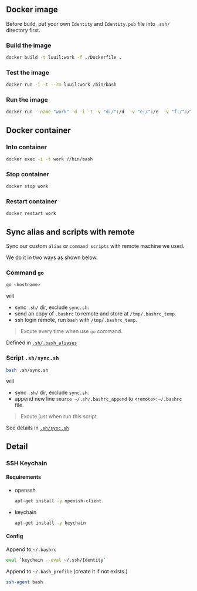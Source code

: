 ## Docker image

Before build, put your own `Identity` and `Identity.pub` file into `.ssh/` directory first.

### Build the image

```bash
docker build -t luuil:work -f ./Dockerfile .
```

### Test the image

```bash
docker run -i -t --rm luuil:work /bin/bash
```

### Run the image

```bash
docker run --name "work" -d -i -t -v "d:/":/d  -v "e:/":/e  -v "f:/":/f luuil:work
```

## Docker container

### Into container

```bash
docker exec -i -t work //bin/bash
```

### Stop container

```bash
docker stop work
```

### Restart container

```bash
docker restart work
```


## Sync alias and scripts with remote

Sync our custom `alias` or `command scripts` with remote machine we used.

We do it in two ways as shown below.

### Command `go`

```bash
go <hostname>
```

will 

- sync `.sh/` dir, exclude `sync.sh`.
- send an copy of `.bashrc` to remote and store at `/tmp/.bashrc_temp`.
- ssh login remote, run `bash` with `/tmp/.bashrc_temp`.

> Excute every time when use `go` command.

Defined in [`.sh/.bash_aliases`](./.sh/.bash_aliases)

### Script `.sh/sync.sh`

```bash
bash .sh/sync.sh
```

will 

- sync `.sh/` dir, exclude `sync.sh`.
- append new line `source ~/.sh/.bashrc_append` to `<remote>:~/.bashrc` file.

> Excute just when run this script.

See details in [`.sh/sync.sh`](./.sh/sync.sh)


## Detail

### SSH Keychain

#### Requirements

- openssh
    ```bash
    apt-get install -y openssh-client
    ```
- keychain
    ```bash
    apt-get install -y keychain
    ```

#### Config

Append to `~/.bashrc`

```bash
eval `keychain --eval ~/.ssh/Identity`
```

Append to `~/.bash_profile` (create it if not exists.)

```bash
ssh-agent bash
```